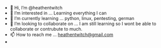 - 👋 Hi, I’m @heathentwitch
- 👀 I’m interested in ... Learning everything I can 
- 🌱 I’m currently learning ... python, linux, pentesting, german
- 💞️ I’m looking to collaborate on ... I am still learning so I wont be able to collaborate or contrubute to much. 
- 📫 How to reach me ... heathentwitch@gmail.com
- 
<!---
heathentwitch/heathentwitch is a ✨ special ✨ repository because its `README.md` (this file) appears on your GitHub profile.
You can click the Preview link to take a look at your changes.
--->
